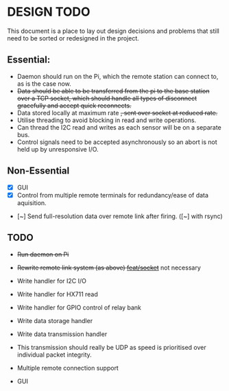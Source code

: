 # DESIGN TODO

This document is a place to lay out design decisions and problems that still need to be sorted or redesigned in the
project.

## Essential:

- Daemon should run on the Pi, which the remote station can connect to, as is the case now.
- ~~Data should be able to be transferred from the pi to the base station over a TCP socket, which should handle all
  types of disconnect gracefully and accept quick reconnects.~~
- Data stored locally at maximum rate ~~, sent over socket at reduced rate.~~
- Utilise threading to avoid blocking in read and write operations.
- Can thread the I2C read and writes as each sensor will be on a separate bus.
- Control signals need to be accepted asynchronously so an abort is not held up by unresponsive I/O.

## Non-Essential

- [x] GUI
- [x] Control from multiple remote terminals for redundancy/ease of data aquisition.
- [\~] Send full-resolution data over remote link after firing. ([\~] with rsync)

## TODO

- ~~Run daemon on Pi~~
- ~~Rewrite remote link system (as
  above) [feat/socket](https://github.com/cuspaceflight/Cold-Flow-Test-Electronics/tree/feat/sockets/)~~ not necessary
- Write handler for I2C I/O
- Write handler for HX711 read
- Write handler for GPIO control of relay bank
- Write data storage handler
- Write data transmission handler
- This transmission should really be UDP as speed is prioritised over individual packet integrity.

- Multiple remote connection support
- GUI
